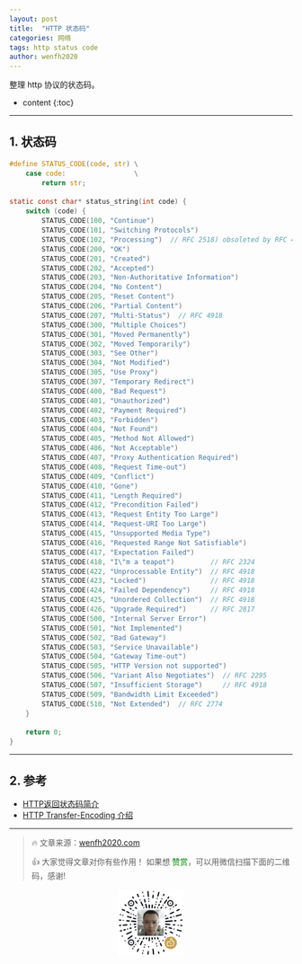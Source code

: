 ```yaml
---
layout: post
title:  "HTTP 状态码"
categories: 网络
tags: http status code
author: wenfh2020
--- 
```


整理 http 协议的状态码。



 
* content
{:toc}

---

## 1. 状态码

```c
#define STATUS_CODE(code, str) \
    case code:                 \
        return str;

static const char* status_string(int code) {
    switch (code) {
        STATUS_CODE(100, "Continue")
        STATUS_CODE(101, "Switching Protocols")
        STATUS_CODE(102, "Processing")  // RFC 2518) obsoleted by RFC 4918
        STATUS_CODE(200, "OK")
        STATUS_CODE(201, "Created")
        STATUS_CODE(202, "Accepted")
        STATUS_CODE(203, "Non-Authoritative Information")
        STATUS_CODE(204, "No Content")
        STATUS_CODE(205, "Reset Content")
        STATUS_CODE(206, "Partial Content")
        STATUS_CODE(207, "Multi-Status")  // RFC 4918
        STATUS_CODE(300, "Multiple Choices")
        STATUS_CODE(301, "Moved Permanently")
        STATUS_CODE(302, "Moved Temporarily")
        STATUS_CODE(303, "See Other")
        STATUS_CODE(304, "Not Modified")
        STATUS_CODE(305, "Use Proxy")
        STATUS_CODE(307, "Temporary Redirect")
        STATUS_CODE(400, "Bad Request")
        STATUS_CODE(401, "Unauthorized")
        STATUS_CODE(402, "Payment Required")
        STATUS_CODE(403, "Forbidden")
        STATUS_CODE(404, "Not Found")
        STATUS_CODE(405, "Method Not Allowed")
        STATUS_CODE(406, "Not Acceptable")
        STATUS_CODE(407, "Proxy Authentication Required")
        STATUS_CODE(408, "Request Time-out")
        STATUS_CODE(409, "Conflict")
        STATUS_CODE(410, "Gone")
        STATUS_CODE(411, "Length Required")
        STATUS_CODE(412, "Precondition Failed")
        STATUS_CODE(413, "Request Entity Too Large")
        STATUS_CODE(414, "Request-URI Too Large")
        STATUS_CODE(415, "Unsupported Media Type")
        STATUS_CODE(416, "Requested Range Not Satisfiable")
        STATUS_CODE(417, "Expectation Failed")
        STATUS_CODE(418, "I\"m a teapot")         // RFC 2324
        STATUS_CODE(422, "Unprocessable Entity")  // RFC 4918
        STATUS_CODE(423, "Locked")                // RFC 4918
        STATUS_CODE(424, "Failed Dependency")     // RFC 4918
        STATUS_CODE(425, "Unordered Collection")  // RFC 4918
        STATUS_CODE(426, "Upgrade Required")      // RFC 2817
        STATUS_CODE(500, "Internal Server Error")
        STATUS_CODE(501, "Not Implemented")
        STATUS_CODE(502, "Bad Gateway")
        STATUS_CODE(503, "Service Unavailable")
        STATUS_CODE(504, "Gateway Time-out")
        STATUS_CODE(505, "HTTP Version not supported")
        STATUS_CODE(506, "Variant Also Negotiates")  // RFC 2295
        STATUS_CODE(507, "Insufficient Storage")     // RFC 4918
        STATUS_CODE(509, "Bandwidth Limit Exceeded")
        STATUS_CODE(510, "Not Extended")  // RFC 2774
    }

    return 0;
}
```

---

## 2. 参考

* [HTTP返回状态码简介](https://blog.csdn.net/zhang18330699274/article/details/77621419)
* [HTTP Transfer-Encoding 介绍](https://blog.csdn.net/Dancen/article/details/89957486)

---

> 🔥 文章来源：[wenfh2020.com](https://wenfh2020.com/2020/07/07/http-status-code/)
>
> 👍 大家觉得文章对你有些作用！ 如果想 <font color=green>赞赏</font>，可以用微信扫描下面的二维码，感谢!
<div align=center><img src="/images/2020-08-06-15-49-47.png" width="120"/></div>
